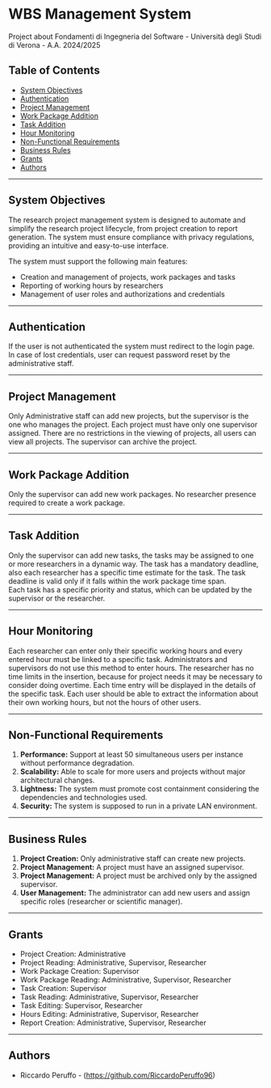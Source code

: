 # WBS Management System

Project about Fondamenti di Ingegneria del Software - Università degli Studi di Verona - A.A. 2024/2025

## Table of Contents
- [System Objectives](#system-objectives)  
- [Authentication](#authentication)  
- [Project Management](#project-management)  
- [Work Package Addition](#work-package-addition)  
- [Task Addition](#task-addition)  
- [Hour Monitoring](#hour-monitoring)  
- [Non-Functional Requirements](#non-functional-requirements)  
- [Business Rules](#business-rules)  
- [Grants](#grants)
- [Authors](#authors)  

---

## System Objectives
The research project management system is designed to automate and simplify the research project lifecycle, from project creation to report generation. The system must ensure compliance with privacy regulations, providing an intuitive and easy-to-use interface.

The system must support the following main features:
- Creation and management of projects, work packages and tasks
- Reporting of working hours by researchers
- Management of user roles and authorizations and credentials

---

## Authentication
If the user is not authenticated the system must redirect to the login page. 
In case of lost credentials, user can request password reset by the administrative staff.

---

## Project Management
Only Administrative staff can add new projects, but the supervisor is the one who manages the project.
Each project must have only one supervisor assigned.
There are no restrictions in the viewing of projects, all users can view all projects.
The supervisor can archive the project.

---

## Work Package Addition
Only the supervisor can add new work packages. No researcher presence required to create a work package.  

---

## Task Addition
Only the supervisor can add new tasks, the tasks may be assigned to one or more researchers in a dynamic way.
The task has a mandatory deadline, also each researcher has a specific time estimate for the task.
The task deadline is valid only if it falls within the work package time span.  
Each task has a specific priority and status, which can be updated by the supervisor or the researcher.

---

## Hour Monitoring
Each researcher can enter only their specific working hours and every entered hour must be linked to a specific task.
Administrators and supervisors do not use this method to enter hours.
The researcher has no time limits in the insertion, because for project needs it may be necessary to consider doing overtime.
Each time entry will be displayed in the details of the specific task.
Each user should be able to extract the information about their own working hours, but not the hours of other users.

---

## Non-Functional Requirements
1. **Performance:** Support at least 50 simultaneous users per instance without performance degradation.  
2. **Scalability:** Able to scale for more users and projects without major architectural changes.  
3. **Lightness:** The system must promote cost containment considering the dependencies and technologies used.
4. **Security:** The system is supposed to run in a private LAN environment.

---

## Business Rules
1. **Project Creation:** Only administrative staff can create new projects.  
2. **Project Management:** A project must have an assigned supervisor.
3. **Project Management:** A project must be archived only by the assigned supervisor.
4. **User Management:** The administrator can add new users and assign specific roles (researcher or scientific manager).

---

## Grants
- Project Creation: Administrative
- Project Reading: Administrative, Supervisor, Researcher
- Work Package Creation: Supervisor
- Work Package Reading: Administrative, Supervisor, Researcher
- Task Creation: Supervisor
- Task Reading: Administrative, Supervisor, Researcher
- Task Editing: Supervisor, Researcher
- Hours Editing: Administrative, Supervisor, Researcher
- Report Creation: Administrative, Supervisor, Researcher

---

## Authors

- Riccardo Peruffo - (https://github.com/RiccardoPeruffo96)